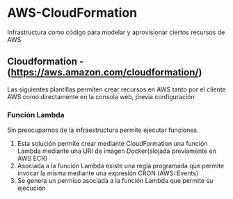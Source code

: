 # AWS-CloudFormation
Infrastructura como código para modelar y aprovisionar ciertos recursos de AWS

## Cloudformation - (https://aws.amazon.com/cloudformation/)
Las siguientes plantillas permiten crear recursos en AWS tanto por el cliente AWS como directamente en la consola web, previa configuración

### Función Lambda
Sin preocuparnos de la infraestructura permite ejecutar funciones.

1. Esta solución permite crear mediante CloudFormation una función Lambda mediante una URI de imagen Docker(alojada previamente en AWS ECR)
2. Asociada a la función Lambda existe una regla programada que permite invocar la misma mediante una expresión CRON (AWS::Events)
3. Se genera un permiso asociada a la función Lambda que permite su ejecución
